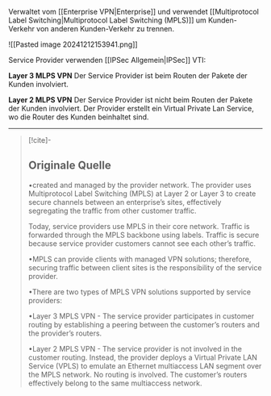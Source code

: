 Verwaltet vom [[Enterprise VPN|Enterprise]] und verwendet [[Multiprotocol Label Switching|Multiprotocol Label Switching (MPLS)]] um Kunden-Verkehr von anderen Kunden-Verkehr zu trennen.

![[Pasted image 20241212153941.png]]

Service Provider verwenden [[IPSec Allgemein|IPSec]] VTI:

**Layer 3 MLPS VPN**
Der Service Provider ist beim Routen der Pakete der Kunden involviert.

**Layer 2 MLPS VPN**
Der Service Provider ist nicht beim Routen der Pakete der Kunden involviert. Der Provider erstellt ein Virtual Private Lan Service, wo die Router des Kunden beinhaltet sind.

---

> [!cite]-
> ## Originale Quelle
> •created and managed by the provider network. The provider uses Multiprotocol Label Switching (MPLS) at Layer 2 or Layer 3 to create secure channels between an enterprise’s sites, effectively segregating the traffic from other customer traffic.
>
> Today, service providers use MPLS in their core network. Traffic is forwarded through the MPLS backbone using labels. Traffic is secure because service provider customers cannot see each other’s traffic.
>
> •MPLS can provide clients with managed VPN solutions; therefore, securing traffic between client sites is the responsibility of the service provider.
>
> •There are two types of MPLS VPN solutions supported by service providers:
>
> •Layer 3 MPLS VPN - The service provider participates in customer routing by establishing a peering between the customer’s routers and the provider’s routers.
>
> •Layer 2 MPLS VPN - The service provider is not involved in the customer routing. Instead, the provider deploys a Virtual Private LAN Service (VPLS) to emulate an Ethernet multiaccess LAN segment over the MPLS network. No routing is involved. The customer’s routers effectively belong to the same multiaccess network.